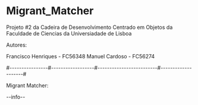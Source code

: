 # Migrant_Matcher

Projeto #2 da Cadeira de Desenvolvimento Centrado em Objetos da 
Faculdade de Ciencias da Universiadade de Lisboa

Autores:

Francisco Henriques - FC56348
Manuel Cardoso - FC56274

#----------------#------------------#-------------------------#--------------------#

Migrant Matcher:

--info--



